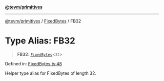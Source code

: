 [**@tevm/primitives**](../../../README.md)

***

[@tevm/primitives](../../../globals.md) / [FixedBytes](../README.md) / FB32

# Type Alias: FB32

> **FB32**: [`FixedBytes`](FixedBytes.md)\<`32`\>

Defined in: [FixedBytes.ts:48](https://github.com/evmts/tevm-monorepo/blob/main/packages/primitives/src/FixedBytes.ts#L48)

Helper type alias for FixedBytes of length 32.

